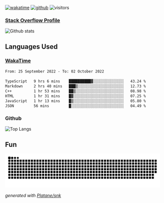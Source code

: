 [![wakatime](https://wakatime.com/badge/user/82c377cd-a54c-404c-b7df-177b313ca539.svg)](https://wakatime.com/@82c377cd-a54c-404c-b7df-177b313ca539)
[![github](https://img.shields.io/github/followers/xinthose?logo=github&style=plastic)](https://github.com/alanhamlett?tab=followers)
![visitors](https://visitor-badge.glitch.me/badge?page_id=xinthose&left_color=green&right_color=red)
### [Stack Overflow Profile](https://stackoverflow.com/users/4056146/xinthose)

![Github stats](https://github-readme-stats.vercel.app/api?username=xinthose&show_icons=true&theme=radical&count_private=true)

## Languages Used

### [WakaTime](https://wakatime.com/)
<!--START_SECTION:waka-->

```text
From: 25 September 2022 - To: 02 October 2022

TypeScript   9 hrs 6 mins    ██████████▓░░░░░░░░░░░░░░   43.24 %
Markdown     2 hrs 40 mins   ███▒░░░░░░░░░░░░░░░░░░░░░   12.73 %
C++          1 hr 53 mins    ██▒░░░░░░░░░░░░░░░░░░░░░░   08.98 %
HTML         1 hr 31 mins    █▓░░░░░░░░░░░░░░░░░░░░░░░   07.25 %
JavaScript   1 hr 13 mins    █▒░░░░░░░░░░░░░░░░░░░░░░░   05.80 %
JSON         56 mins         █░░░░░░░░░░░░░░░░░░░░░░░░   04.49 %
```

<!--END_SECTION:waka-->

### Github

![Top Langs](https://github-readme-stats.vercel.app/api/top-langs/?username=xinthose)

## Fun
![github contribution grid snake animation](https://raw.githubusercontent.com/xinthose/xinthose/output/github-contribution-grid-snake.svg)

_generated with [Platane/snk](https://github.com/Platane/snk)_
